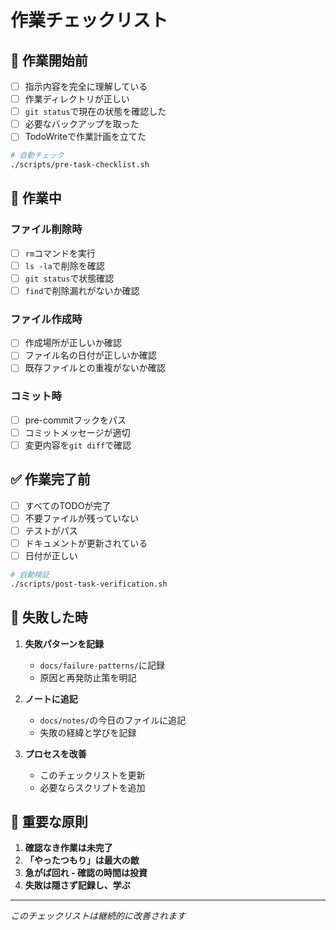 # 作業チェックリスト

## 🚀 作業開始前

- [ ] 指示内容を完全に理解している
- [ ] 作業ディレクトリが正しい
- [ ] `git status`で現在の状態を確認した
- [ ] 必要なバックアップを取った
- [ ] TodoWriteで作業計画を立てた

```bash
# 自動チェック
./scripts/pre-task-checklist.sh
```

## 🔧 作業中

### ファイル削除時
- [ ] `rm`コマンドを実行
- [ ] `ls -la`で削除を確認
- [ ] `git status`で状態確認
- [ ] `find`で削除漏れがないか確認

### ファイル作成時
- [ ] 作成場所が正しいか確認
- [ ] ファイル名の日付が正しいか確認
- [ ] 既存ファイルとの重複がないか確認

### コミット時
- [ ] pre-commitフックをパス
- [ ] コミットメッセージが適切
- [ ] 変更内容を`git diff`で確認

## ✅ 作業完了前

- [ ] すべてのTODOが完了
- [ ] 不要ファイルが残っていない
- [ ] テストがパス
- [ ] ドキュメントが更新されている
- [ ] 日付が正しい

```bash
# 自動検証
./scripts/post-task-verification.sh
```

## 🚨 失敗した時

1. **失敗パターンを記録**
   - `docs/failure-patterns/`に記録
   - 原因と再発防止策を明記

2. **ノートに追記**
   - `docs/notes/`の今日のファイルに追記
   - 失敗の経緯と学びを記録

3. **プロセスを改善**
   - このチェックリストを更新
   - 必要ならスクリプトを追加

## 📝 重要な原則

1. **確認なき作業は未完了**
2. **「やったつもり」は最大の敵**
3. **急がば回れ - 確認の時間は投資**
4. **失敗は隠さず記録し、学ぶ**

---

*このチェックリストは継続的に改善されます*